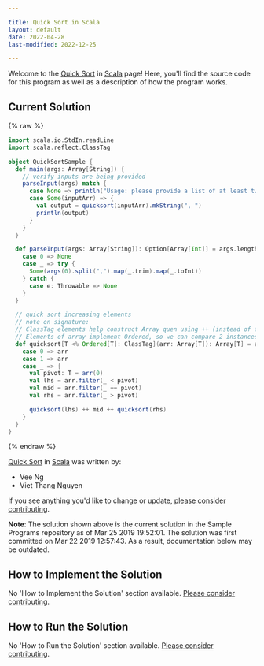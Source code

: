 ```yaml
---

title: Quick Sort in Scala
layout: default
date: 2022-04-28
last-modified: 2022-12-25

---
```


Welcome to the [Quick Sort](https://sampleprograms.io/projects/quick-sort) in [Scala](https://sampleprograms.io/languages/scala) page! Here, you'll find the source code for this program as well as a description of how the program works.

## Current Solution

{% raw %}

```scala
import scala.io.StdIn.readLine
import scala.reflect.ClassTag

object QuickSortSample {
  def main(args: Array[String]) {
    // verify inputs are being provided
    parseInput(args) match {
      case None => println("Usage: please provide a list of at least two integers to sort in the format \"1, 2, 3, 4, 5\"")
      case Some(inputArr) => {
        val output = quicksort(inputArr).mkString(", ")
        println(output)
      }
    }
  }

  def parseInput(args: Array[String]): Option[Array[Int]] = args.length match {
    case 0 => None
    case _ => try {
      Some(args(0).split(",").map(_.trim).map(_.toInt))
    } catch {
      case e: Throwable => None
    }
  }

  // quick sort increasing elements
  // note on signature:
  // ClassTag elements help construct Array quen using ++ (instead of falling back to ArraySeq)
  // Elements of array implement Ordered, so we can compare 2 instances of T using ==, <, >, etc.
  def quicksort[T <% Ordered[T]: ClassTag](arr: Array[T]): Array[T] = arr.length match {
    case 0 => arr
    case 1 => arr
    case _ => {
      val pivot: T = arr(0)
      val lhs = arr.filter(_ < pivot)
      val mid = arr.filter(_ == pivot)
      val rhs = arr.filter(_ > pivot)

      quicksort(lhs) ++ mid ++ quicksort(rhs)
    }
  }
}
```

{% endraw %}

[Quick Sort](https://sampleprograms.io/projects/quick-sort) in [Scala](https://sampleprograms.io/languages/scala) was written by:

- Vee Ng
- Viet Thang Nguyen

If you see anything you'd like to change or update, [please consider contributing](https://github.com/TheRenegadeCoder/sample-programs).

**Note**: The solution shown above is the current solution in the Sample Programs repository as of Mar 25 2019 19:52:01. The solution was first committed on Mar 22 2019 12:57:43. As a result, documentation below may be outdated.

## How to Implement the Solution

No 'How to Implement the Solution' section available. [Please consider contributing](https://github.com/TheRenegadeCoder/sample-programs-website).

## How to Run the Solution

No 'How to Run the Solution' section available. [Please consider contributing](https://github.com/TheRenegadeCoder/sample-programs-website).